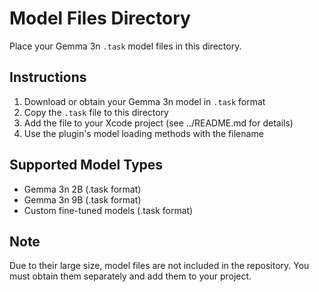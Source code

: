 # Model Files Directory

Place your Gemma 3n `.task` model files in this directory.

## Instructions

1. Download or obtain your Gemma 3n model in `.task` format
2. Copy the `.task` file to this directory
3. Add the file to your Xcode project (see ../README.md for details)
4. Use the plugin's model loading methods with the filename

## Supported Model Types

- Gemma 3n 2B (.task format)
- Gemma 3n 9B (.task format)
- Custom fine-tuned models (.task format)

## Note

Due to their large size, model files are not included in the repository. 
You must obtain them separately and add them to your project.